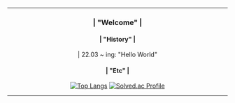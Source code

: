 <div align = center>
         
---   
### | "Welcome" | 
                     
            
#### | "History" |
<div> | 22.03 ~ ing: "Hello World" </div>
   
#### | "Etc" |
[![Top Langs](https://github-readme-stats.vercel.app/api/top-langs/?username=momomomoon&layout=compact)](https://github.com/anuraghazra/github-readme-stats) [![Solved.ac Profile](http://mazassumnida.wtf/api/v2/generate_badge?boj=ansdj1908)](https://solved.ac/ansdj1908/)

   
---
</div>

 

